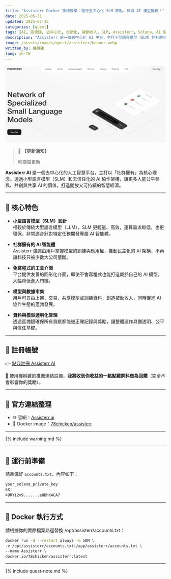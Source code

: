 ```yaml
---
title: "Assisterr Docker 掛機教學：運行去中心化 SLM 節點，參與 AI 模型變現！"
date: 2025-05-31
updated: 2025-07-15
categories: [quest]
tags: [AI, 區塊鏈, 去中心化, 自動化, 被動收入, SLM, Assisterr, Solana, AI 變現, 智能體]
description: "Assisterr 是一個去中心化 AI 平台，主打小型語言模型（SLM）的社群化。本教學提供完整的 Docker 掛機部署指令，教你如何綁定 Solana 私鑰，運行 Assisterr 節點，輕鬆參與 AI 模型訓練與變現，打造 Web3 時代的智能被動收入。"
image: /assets/images/quest/assisterr/banner.webp
written_by: 機掰雞
lang: zh-TW
---
```


![Assisterr AI 平台封面圖](/assets/images/quest/assisterr/banner.webp)
> 📢 **【更新通知】**
>
> 映像檔更新

**Assisterr AI** 是一個去中心化的人工智慧平台，主打以「社群擁有」為核心理念。透過小型語言模型（SLM）和去信任化的 AI 協作架構，讓更多人能公平參與、共創與共享 AI 的價值，打造開放又可持續的智慧經濟。

---

## 🌟 核心特色

- **小型語言模型（SLM）設計**  
  相較於傳統大型語言模型（LLM），SLM 更輕量、高效，運算需求較低，也更環保，非常適合針對特定任務開發專屬 AI 智能體。

- **社群擁有的 AI 智能體**  
  Assisterr 強調由用戶掌握模型的訓練與應用權，推動民主化的 AI 架構，不再讓科技只被少數大公司壟斷。

- **免寫程式的工具介面**  
  平台提供友善的圖形化介面，即使不會寫程式也能打造屬於自己的 AI 模型，大幅降低進入門檻。

- **模型與數據市集**  
  用戶可自由上架、交易、共享模型或訓練資料，創造被動收入，同時促進 AI 協作生態的蓬勃發展。

- **資料與模型透明化管理**  
  透過區塊鏈確保所有貢獻都能被正確記錄與獎勵，讓整體運作具備透明、公平與信任基礎。

---

## 📝 註冊帳號

👉 [點我註冊 Assisterr AI](https://build.assisterr.ai/?ref=67a7143f50650e5d108af900)

🎉 使用機掰雞的推薦連結註冊，**我將收到你收益的一點點雞飼料做為回饋**（完全不會影響你的獎勵）。

---

## 🔗 官方連結整理

- 🌐 官網：[Assisterr.ai](https://assisterr.ai)
- 🐳 Docker image：[78chicken/assisterr](https://hub.docker.com/r/78chicken/assisterr)

---

{% include warning.md %}

---

## 📁 運行前準備

請準備好 `accounts.txt`，內容如下：
```txt
your_solana_private_key
EX:
49RYi2v9.......e8BhKACA7
```
---

## 🐳 Docker 執行方式
請根據你的實際檔案路徑替換 /opt/assisterr/accounts.txt：

```bash
docker run -d --restart always -m 50M \
-v /opt/assisterr/accounts.txt:/app/assisterr/accounts.txt \
--name Assisterr \
docker.io/78chicken/assisterr:latest
```
---

{% include quest-note.md %}
